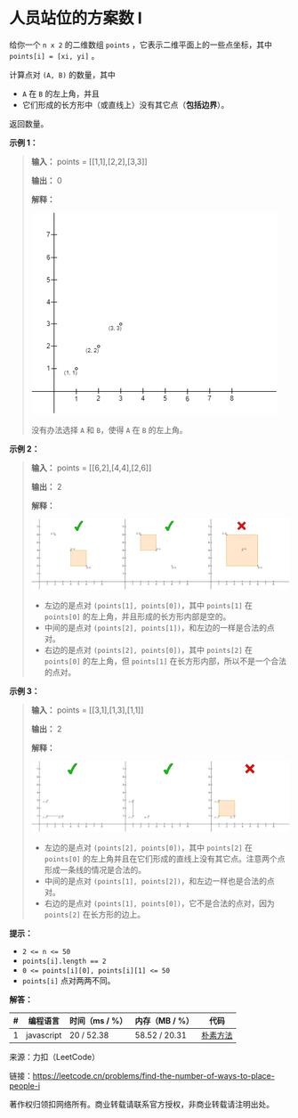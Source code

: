 # 人员站位的方案数 I

给你一个  `n x 2` 的二维数组 `points` ，它表示二维平面上的一些点坐标，其中 `points[i] = [xi, yi]` 。

计算点对 `(A, B)` 的数量，其中

- `A` 在 `B` 的左上角，并且
- 它们形成的长方形中（或直线上）没有其它点（**包括边界**）。

返回数量。

**示例 1：**

> **输入：** points = [[1,1],[2,2],[3,3]]
> 
> **输出：** 0
> 
> **解释：**
> 
> ![解释1](./ex1.png)
> 
> 没有办法选择 `A` 和 `B`，使得 `A` 在 `B` 的左上角。

**示例 2：**

> **输入：** points = [[6,2],[4,4],[2,6]]
> 
> **输出：** 2
> 
> **解释：**
> 
> ![解释2](./ex2.jpeg)
> 
> - 左边的是点对 `(points[1], points[0])`，其中 `points[1]` 在 `points[0]` 的左上角，并且形成的长方形内部是空的。
> - 中间的是点对 `(points[2], points[1])`，和左边的一样是合法的点对。
> - 右边的是点对 `(points[2], points[0])`，其中 `points[2]` 在 `points[0]` 的左上角，但 `points[1]` 在长方形内部，所以不是一个合法的点对。

**示例 3：**

> **输入：** points = [[3,1],[1,3],[1,1]]
> 
> **输出：** 2
> 
> **解释：**
> 
> ![解释3](./ex3.jpeg)
> 
> - 左边的是点对 `(points[2], points[0])`，其中 `points[2]` 在 `points[0]` 的左上角并且在它们形成的直线上没有其它点。注意两个点形成一条线的情况是合法的。
> - 中间的是点对 `(points[1], points[2])`，和左边一样也是合法的点对。
> - 右边的是点对 `(points[1], points[0])`，它不是合法的点对，因为 `points[2]` 在长方形的边上。

**提示：**

- `2 <= n <= 50`
- `points[i].length == 2`
- `0 <= points[i][0], points[i][1] <= 50`
- `points[i]` 点对两两不同。

**解答：**

**#**|**编程语言**|**时间（ms / %）**|**内存（MB / %）**|**代码**
------|----------|-----------------|----------------|--------
1|javascript|20 / 52.38|58.52 / 20.31|[朴素方法](./javascript/ac_v1.js)

来源：力扣（LeetCode）

链接：https://leetcode.cn/problems/find-the-number-of-ways-to-place-people-i

著作权归领扣网络所有。商业转载请联系官方授权，非商业转载请注明出处。

